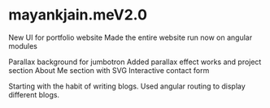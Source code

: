# mayankjain.meV2.0
New UI for portfolio website
Made the entire website run now on angular modules

Parallax background for jumbotron
Added parallax effect works and project section
About Me section with SVG
Interactive contact form

Starting with the habit of writing blogs.
Used angular routing to display different blogs.
